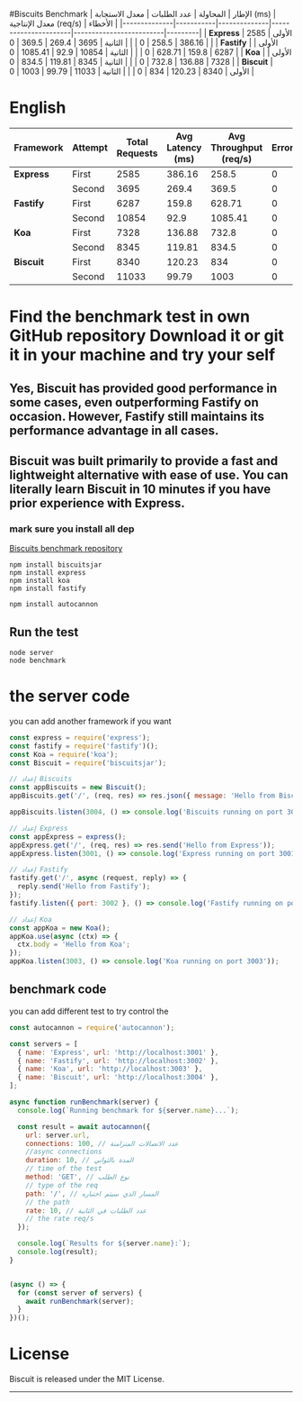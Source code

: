 #Biscuits Benchmark
| الإطار       | المحاولة | عدد الطلبات | معدل الاستجابة (ms) | معدل الإنتاجية (req/s) | الأخطاء |
|--------------|-----------|--------------|----------------------|-------------------------|---------|
| **Express**  | الأولى    | 2585         | 386.16               | 258.5                  | 0       |
|              | الثانية   | 3695         | 269.4                | 369.5                  | 0       |
| **Fastify**  | الأولى    | 6287         | 159.8                | 628.71                 | 0       |
|              | الثانية   | 10854        | 92.9                 | 1085.41                | 0       |
| **Koa**      | الأولى    | 7328         | 136.88               | 732.8                  | 0       |
|              | الثانية   | 8345         | 119.81               | 834.5                  | 0       |
| **Biscuit**  | الأولى    | 8340         | 120.23               | 834                    | 0       |
|              | الثانية   | 11033        | 99.79                | 1003                   | 0       |

# English
| Framework   | Attempt   | Total Requests | Avg Latency (ms) | Avg Throughput (req/s) | Errors |
|-------------|-----------|----------------|------------------|------------------------|--------|
| **Express** | First     | 2585           | 386.16           | 258.5                 | 0      |
|             | Second    | 3695           | 269.4            | 369.5                 | 0      |
| **Fastify** | First     | 6287           | 159.8            | 628.71                | 0      |
|             | Second    | 10854          | 92.9             | 1085.41               | 0      |
| **Koa**     | First     | 7328           | 136.88           | 732.8                 | 0      |
|             | Second    | 8345           | 119.81           | 834.5                 | 0      |
| **Biscuit** | First     | 8340           | 120.23           | 834                   | 0      |
|             | Second    | 11033          | 99.79            | 1003                  | 0      |

# Find the benchmark test in own GitHub repository Download it or git it in your machine and try your self

## Yes, Biscuit has provided good performance in some cases, even outperforming Fastify on occasion. However, Fastify still maintains its performance advantage in all cases.

## Biscuit was built primarily to provide a fast and lightweight alternative with ease of use. You can literally learn Biscuit in 10 minutes if you have prior experience with Express.


### mark sure you install all dep

[Biscuits benchmark repository](https://github.com/Moham3dabdalla/Biscuit-benchmark)

```
npm install biscuitsjar
npm install express 
npm install koa
npm install fastify

npm install autocannon
```
## Run the test
```
node server
node benchmark
```
# the server code 
you can add another framework if you want 
```javascript
const express = require('express');
const fastify = require('fastify')();
const Koa = require('koa');
const Biscuit = require('biscuitsjar');

// إعداد Biscuits
const appBiscuits = new Biscuit();
appBiscuits.get('/', (req, res) => res.json({ message: 'Hello from Biscuits' }));

appBiscuits.listen(3004, () => console.log('Biscuits running on port 3004'));

// إعداد Express
const appExpress = express();
appExpress.get('/', (req, res) => res.send('Hello from Express'));
appExpress.listen(3001, () => console.log('Express running on port 3001'));

// إعداد Fastify
fastify.get('/', async (request, reply) => {
  reply.send('Hello from Fastify');
});
fastify.listen({ port: 3002 }, () => console.log('Fastify running on port 3002'));

// إعداد Koa
const appKoa = new Koa();
appKoa.use(async (ctx) => {
  ctx.body = 'Hello from Koa';
});
appKoa.listen(3003, () => console.log('Koa running on port 3003'));
```
## benchmark code
you can add different test to try 
control the
```javascript
const autocannon = require('autocannon');

const servers = [
  { name: 'Express', url: 'http://localhost:3001' },
  { name: 'Fastify', url: 'http://localhost:3002' },
  { name: 'Koa', url: 'http://localhost:3003' },
  { name: 'Biscuit', url: 'http://localhost:3004' },
];

async function runBenchmark(server) {
  console.log(`Running benchmark for ${server.name}...`);

  const result = await autocannon({
    url: server.url,
    connections: 100, // عدد الاتصالات المتزامنة
    //async connections 
    duration: 10, // المدة بالثواني
    // time of the test
    method: 'GET', // نوع الطلب
    // type of the req 
    path: '/', // المسار الذي سيتم اختباره
    // the path 
    rate: 10, // عدد الطلبات في الثانية
    // the rate req/s
  });

  console.log(`Results for ${server.name}:`);
  console.log(result);
}


(async () => {
  for (const server of servers) {
    await runBenchmark(server);
  }
})();

```
# License

Biscuit is released under the MIT License.



---
